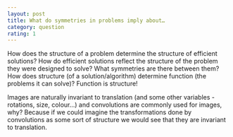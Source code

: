 ```yaml
---
layout: post
title: What do symmetries in problems imply about…
category: question
rating: 1
---
```


How does the structure of a problem determine the structure of efficient solutions? How do efficient solutions reflect the structure of the problem they were designed to solve? What symmetries are there between them? How does structure (of a solution/algorithm) determine function (the problems it can solve)? Function is structure!

Images are naturally invariant to translation (and some other variables - rotations, size, colour...) and convolutions are commonly used for images, why? Because if we could imagine the transformations done by convolutions as some sort of structure we would see that they are invariant to translation.